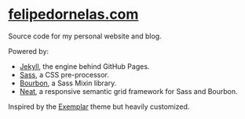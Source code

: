 # [felipedornelas.com](http://felipedornelas.com)

Source code for my personal website and blog.

Powered by:

 - [Jekyll](http://jekyllrb.com), the engine behind GitHub Pages.
 - [Sass](http://sass-lang.com), a CSS pre-processor.
 - [Bourbon](http://bourbon.io), a Sass Mixin library.
 - [Neat](http://neat.bourbon.ion), a responsive semantic grid framework for Sass and Bourbon.
 
Inspired by the [Exemplar](http://tybenz.com/exemplar/) theme but heavily customized.

